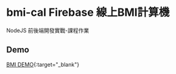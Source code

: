 # bmi-cal   Firebase 線上BMI計算機

NodeJS 前後端開發實戰-課程作業

## Demo
[BMI DEMO](http://skysophia.com/home_work/bmi/){:target="_blank"}

